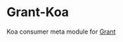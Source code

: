 
# Grant-Koa

Koa consumer meta module for [Grant][grant]


  [grant]: https://github.com/simov/grant
